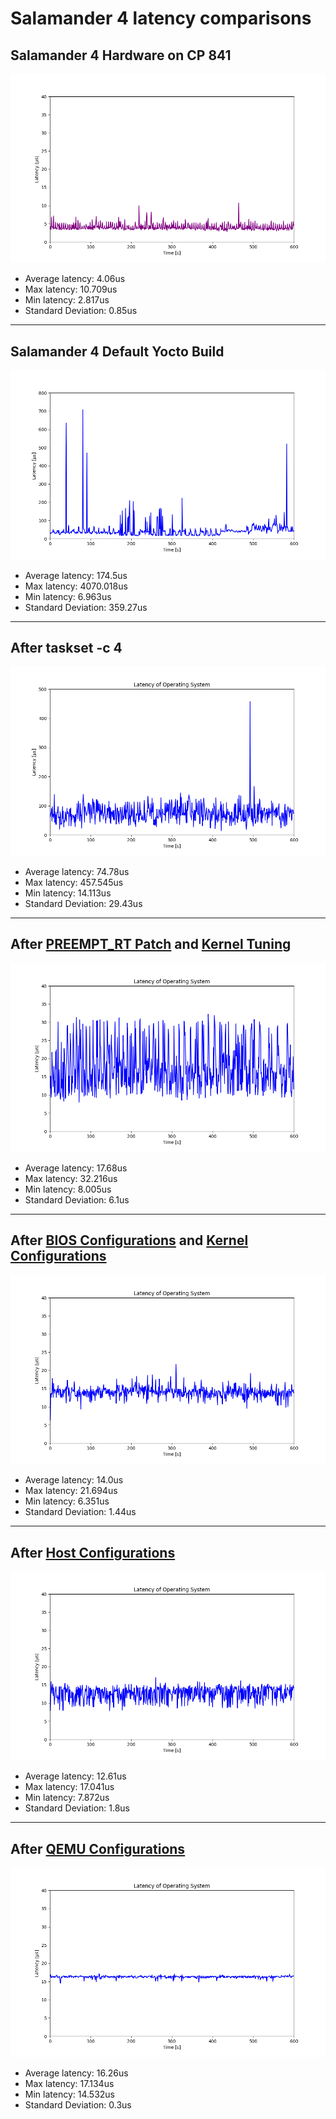 # Salamander 4 latency comparisons

## Salamander 4 Hardware on CP 841

![Hardware](0hardware/max_latency_hardware/max_latency_hardware.png)

- Average latency: 4.06us
- Max latency: 10.709us
- Min latency: 2.817us
- Standard Deviation: 0.85us

---

## Salamander 4 Default Yocto Build

![Default](1default/max_latency_default/max_latency_default.png)

- Average latency: 174.5us
- Max latency: 4070.018us
- Min latency: 6.963us
- Standard Deviation: 359.27us

---

## After taskset -c 4

![Taskset](2taskset/max_latency_taskset/max_latency_taskset.png)

- Average latency: 74.78us
- Max latency: 457.545us
- Min latency: 14.113us
- Standard Deviation: 29.43us

---

## After [PREEMPT_RT Patch](../../general/protocol.md#enable-preempt_rt-kernel) and [Kernel Tuning](../salamander4/latency_reduction/latency_reduction_steps.md#according-to-real-time-programming-with-linux) 

![RT](3rt/max_latency_rt/max_latency_rt.png)

- Average latency: 17.68us
- Max latency: 32.216us
- Min latency: 8.005us
- Standard Deviation: 6.1us

---

## After [BIOS Configurations](../salamander4/latency_reduction/latency_reduction_steps.md#bios-configurations) and [Kernel Configurations](../salamander4/latency_reduction/latency_reduction_steps.md#kernel-configurations)

![rt_kernelparam](4rt_kernelparam/max_latency_rt_kernelparam/max_latency_rt_kernelparam.png)

- Average latency: 14.0us
- Max latency: 21.694us
- Min latency: 6.351us
- Standard Deviation: 1.44us

---

## After [Host Configurations](../salamander4/latency_reduction/latency_reduction_steps.md#host-configurations)

![rt_kernelparam_host](5rt_kernelparam_host/max_latency_rt_kernelparam_host/max_latency_rt_kernelparam_host.png)

- Average latency: 12.61us
- Max latency: 17.041us
- Min latency: 7.872us
- Standard Deviation: 1.8us

---

## After [QEMU Configurations](../salamander4/latency_reduction/latency_reduction_steps.md#qemu-configurations)

![rt_kernelparam_host_qemu](6rt_kernelparam_host_qemu/max_latency_rt_kernelparam_host_qemu/max_latency_rt_kernelparam_host_qemu.png)

- Average latency: 16.26us
- Max latency: 17.134us
- Min latency: 14.532us
- Standard Deviation: 0.3us